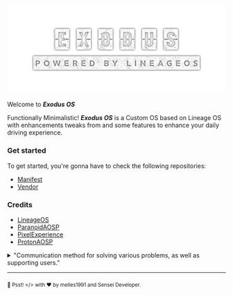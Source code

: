 ![banner](https://raw.githubusercontent.com/ExodusOS/.github/master/craftrom.png)

Welcome to ***Exodus OS***

Functionally Minimalistic! ***Exodus OS*** is a Custom OS based on Lineage OS with enhancements tweaks from and some  features to enhance your daily driving experience.

### Get started

To get started, you're gonna have to check the following repositories:

- [Manifest](https://github.com/ExodusOS/android.git)
- [Vendor](https://github.com/ExodusOS/android_vendor_exodus.git)

### Credits

- [LineageOS](https://github.com/lineageos)
- [ParanoidAOSP](https://github.com/AOSPA)
- [PixelExperience](https://github.com/pixelexperience)
- [ProtonAOSP](https://github.com/protonaosp)

<details> 
	<summary>"Communication method for solving various problems, as well as supporting users."</summary>
	<br>
	<ul>
	<li><a href="https://t.me/craft_rom">Telegram group</a> - For a discussion of devices, features, or just a general conversation about Android, check out our telegram.</li>
	<li><a href="https://t.me/craftrom_news">Telegram news channel</a> - Update ROMs, kernels and other news.</li>
	</ul>
</details>

---

<sub>🤫 Psst! </> with ❤️ by melles1991 and Sensei Developer.</sub>
